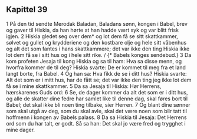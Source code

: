 ## Kapittel 39

1 På den tid sendte Merodak Baladan, Baladans sønn, kongen i Babel, brev og gaver til Hiskia, da han hørte at han hadde vært syk og var blitt frisk igjen.
2 Hiskia gledet seg over dem* og lot dem få se sitt skattkammer, sølvet og gullet og krydderiene og den kostbare olje og hele sitt våbenhus og alt det som fantes i hans skattkammere; det var ikke den ting Hiskia ikke lot dem få se i sitt hus og i hele sitt rike. / {* Babels konges sendebud.}
3 Da kom profeten Jesaja til kong Hiskia og sa til ham: Hva sa disse menn, og hvorfra kommer de til deg? Hiskia svarte: De er kommet til meg fra et land langt borte, fra Babel.
4 Og han sa: Hva fikk de se i ditt hus? Hiskia svarte: Alt det som er i mitt hus, har de fått se; det var ikke den ting jeg ikke lot dem få se i mine skattkammer.
5 Da sa Jesaja til Hiskia: Hør Herrens, hærskarenes Guds ord:
6 Se, de dager kommer da alt det som er i ditt hus, og alle de skatter dine fedre har samlet like til denne dag, skal føres bort til Babel; det skal ikke bli noen ting tilbake, sier Herren.
7 Og blant dine sønner som skal utgå av deg, som du skal avle, skal det være noen som blir tatt til hoffmenn i kongen av Babels palass.
8 Da sa Hiskia til Jesaja: Det Herrens ord som du har talt, er godt. Så sa han: Det skal jo være fred og trygghet i mine dager.
